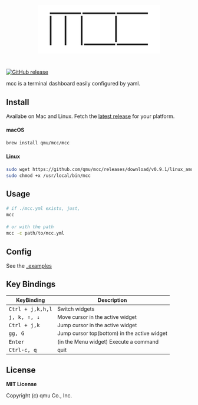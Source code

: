 <p align="center"><img width="330px" src="/_docs/img/mcc.png" alt="mcc"/></p>

#

[![GitHub release](https://img.shields.io/github/release/qmu/mcc.svg)](https://github.com/qmu/mcc/releases)

mcc is a terminal dashboard easily configured by yaml. 

## Install

Availabe on Mac and Linux. Fetch the [latest release](https://github.com/qmu/mcc/releases) for your platform.

#### macOS

```bash
brew install qmu/mcc/mcc
```

#### Linux

```bash
sudo wget https://github.com/qmu/mcc/releases/download/v0.9.1/linux_amd64_mcc -O /usr/local/bin/mcc
sudo chmod +x /usr/local/bin/mcc
```

## Usage

```bash
# if ./mcc.yml exists, just,
mcc

# or with the path
mcc -c path/to/mcc.yml
```

## Config

See the [_examples](https://github.com/qmu/mcc/tree/master/_examples)

## Key Bindings

KeyBinding          | Description
--------------------|---------------------------------------------------------
<kbd>Ctrl + j,k,h,l</kbd>   | Switch widgets
<kbd>j, k, ↑, ↓</kbd>       | Move cursor in the active widget
<kbd>Ctrl + j,k</kbd>       | Jump cursor in the active widget
<kbd>gg, G</kbd>            | Jump cursor top(bottom) in the active widget
<kbd>Enter</kbd>            | (in the Menu widget) Execute a command
<kbd>Ctrl-c, q</kbd>        | quit

## License 

**MIT License**

Copyright (c) qmu Co., Inc.
